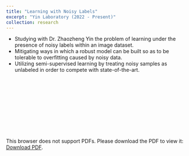 ```yaml
---
title: "Learning with Noisy Labels"
excerpt: "Yin Laboratory (2022 - Present)"
collection: research
---
```

- Studying with Dr. Zhaozheng Yin the problem of learning under the presence of noisy labels within an image dataset.
- Mitigating ways in which a robust model can be built so as to be tolerable to overfitting caused by noisy data.
- Utilizing semi-supervised learning by treating noisy samples as unlabeled in order to compete with state-of-the-art.
<object data="https://roshankenia.github.io/files/consistencybasedregularization.pdf" type="application/pdf" width="750px" height="750px">
    <embed src="https://roshankenia.github.io/files/consistencybasedregularization.pdf" type="application/pdf">
        <p>This browser does not support PDFs. Please download the PDF to view it: <a href="https://roshankenia.github.io/files/consistencybasedregularization.pdf">Download PDF</a>.</p>
    </embed>
</object>